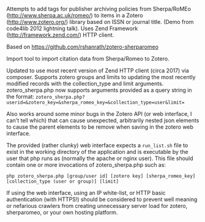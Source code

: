 Attempts to add tags for publisher archiving policies from Sherpa/RoMEo (http://www.sherpa.ac.uk/romeo/) to items
in a Zotero (http://www.zotero.org/) library based on ISSN or journal title. (Demo from code4lib 2012 lightning talk).
Uses Zend Framework (http://framework.zend.com/)  HTTP client.

Based on https://github.com/rshanrath/zotero-sherparomeo

Import tool to import citation data from Sherpa/Romeo to Zotero.

Updated to use most recent version of Zend HTTP client (circa 2017) via composer.
Supports zotero groups and limits to updating the most recently modified records with the collection_type and limit arguments.
zotero_sherpa.php now supports arguments provided as a query string in the format:
` zotero_sherpa.php?userid=&zotero_key=&sherpa_romeo_key=&collection_type=user&limit= `

Also works around some minor bugs in the Zotero API (or web interface, I can't tell which) that can cause unexpected, 
arbitrarily nested json elements to cause the parent elements to be remove when saving in the zotero web interface.

The provided (rather clunky) web interface expects a ` run_list.sh ` file to exist in the working directory of the application and is executable by the user that php runs as (normally the apache or nginx user). This file should contain one or more invocations of zotero_sherpa.php such as:

` php zotero_sherpa.php [group/user id] [zotero key] [sherpa_romeo_key] [collection_type (user or group)] [limit] `

If using the web interface, using an IP white-list, or HTTP basic authentication (with HTTPS!) should be considered to prevent well meaning or nefarious crawlers from creating unnecessary server load for zotero, sherparomeo, or your own hosting platform.    
